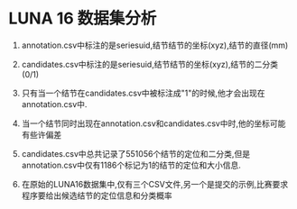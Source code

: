 LUNA 16 数据集分析
=========================


1. annotation.csv中标注的是seriesuid,结节结节的坐标(xyz),结节的直径(mm)<br>

2. candidates.csv中标注的是seriesuid,结节结节的坐标(xyz),结节的二分类(0/1)<br>

3. 只有当一个结节在candidates.csv中被标注成"1"的时候,他才会出现在annotation.csv中.<br>

4. 当一个结节同时出现在annotation.csv和candidates.csv中时,他的坐标可能有些许偏差<br>

5. candidates.csv中总共记录了551056个结节的定位和二分类,但是annotation.csv中仅有1186个标记为1的结节的定位和大小信息.<br>

6. 在原始的LUNA16数据集中,仅有三个CSV文件,另一个是提交的示例,比赛要求程序要给出候选结节的定位信息和分类概率<br>